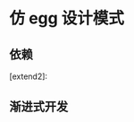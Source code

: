 # 仿 egg 设计模式

## 依赖
[get-ready]: https://github.com/node-modules/ready#readme
[ready-callback]: https://github.com/node-modules/ready-callback
[log4js]:https://github.com/log4js-node/log4js-node
[is-type-of]: https://github.com/node-modules/is-type-of
[globby]: https://github.com/sindresorhus/globby
[extend2]: 

## 渐进式开发